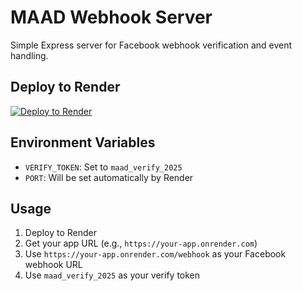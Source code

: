 # MAAD Webhook Server

Simple Express server for Facebook webhook verification and event handling.

## Deploy to Render

[![Deploy to Render](https://render.com/images/deploy-to-render-button.svg)](https://render.com/deploy)

## Environment Variables

- `VERIFY_TOKEN`: Set to `maad_verify_2025`
- `PORT`: Will be set automatically by Render

## Usage

1. Deploy to Render
2. Get your app URL (e.g., `https://your-app.onrender.com`)
3. Use `https://your-app.onrender.com/webhook` as your Facebook webhook URL
4. Use `maad_verify_2025` as your verify token